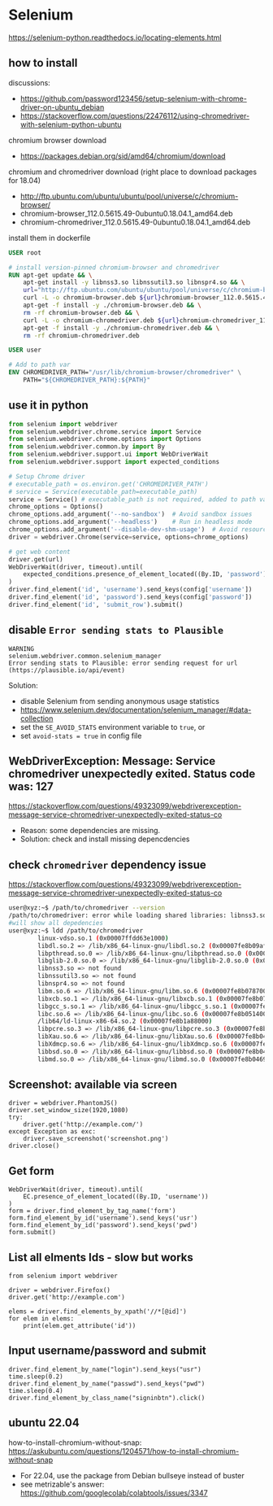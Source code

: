 # Selenium

https://selenium-python.readthedocs.io/locating-elements.html

## how to install
discussions:
- https://github.com/password123456/setup-selenium-with-chrome-driver-on-ubuntu_debian
- https://stackoverflow.com/questions/22476112/using-chromedriver-with-selenium-python-ubuntu

chromium browser download
- https://packages.debian.org/sid/amd64/chromium/download

chromium and chromedriver download (right place to download packages for 18.04)
- http://ftp.ubuntu.com/ubuntu/ubuntu/pool/universe/c/chromium-browser/
- chromium-browser_112.0.5615.49-0ubuntu0.18.04.1_amd64.deb
- chromium-chromedriver_112.0.5615.49-0ubuntu0.18.04.1_amd64.deb

install them in dockerfile
```dockerfile
USER root

# install version-pinned chromium-browser and chromedriver
RUN apt-get update && \
    apt-get install -y libnss3.so libnssutil3.so libnspr4.so && \
    url="http://ftp.ubuntu.com/ubuntu/ubuntu/pool/universe/c/chromium-browser/" && \
    curl -L -o chromium-browser.deb ${url}chromium-browser_112.0.5615.49-0ubuntu0.18.04.1_amd64.deb && \
    apt-get -f install -y ./chromium-browser.deb && \
    rm -rf chromium-browser.deb && \
    curl -L -o chromium-chromedriver.deb ${url}chromium-chromedriver_112.0.5615.49-0ubuntu0.18.04.1_amd64.deb && \
    apt-get -f install -y ./chromium-chromedriver.deb && \
    rm -rf chromium-chromedriver.deb

USER user

# Add to path var
ENV CHROMEDRIVER_PATH="/usr/lib/chromium-browser/chromedriver" \
    PATH="${CHROMEDRIVER_PATH}:${PATH}"
```

## use it in python
```py
from selenium import webdriver
from selenium.webdriver.chrome.service import Service
from selenium.webdriver.chrome.options import Options
from selenium.webdriver.common.by import By
from selenium.webdriver.support.ui import WebDriverWait
from selenium.webdriver.support import expected_conditions

# Setup Chrome driver
# executable_path = os.environ.get('CHROMEDRIVER_PATH')
# service = Service(executable_path=executable_path)
service = Service() # executable_path is not required, added to path var
chrome_options = Options()
chrome_options.add_argument('--no-sandbox')  # Avoid sandbox issues
chrome_options.add_argument('--headless')    # Run in headless mode
chrome_options.add_argument('--disable-dev-shm-usage')  # Avoid resource limits
driver = webdriver.Chrome(service=service, options=chrome_options)

# get web content
driver.get(url)
WebDriverWait(driver, timeout).until(
    expected_conditions.presence_of_element_located((By.ID, 'password'))
)
driver.find_element('id', 'username').send_keys(config['username'])
driver.find_element('id', 'password').send_keys(config['password'])
driver.find_element('id', 'submit_row').submit()
```

## disable `Error sending stats to Plausible`
```
WARNING
selenium.webdriver.common.selenium_manager
Error sending stats to Plausible: error sending request for url (https://plausible.io/api/event)
```

Solution: 
- disable Selenium from sending anonymous usage statistics
- https://www.selenium.dev/documentation/selenium_manager/#data-collection
- set the `SE_AVOID_STATS` environment variable to `true`, or
-  set `avoid-stats = true` in config file

## WebDriverException: Message: Service chromedriver unexpectedly exited. Status code was: 127
https://stackoverflow.com/questions/49323099/webdriverexception-message-service-chromedriver-unexpectedly-exited-status-co
- Reason: some dependencies are missing. 
- Solution: check and install missing depencdencies

## check `chromedriver` dependency issue
https://stackoverflow.com/questions/49323099/webdriverexception-message-service-chromedriver-unexpectedly-exited-status-co
```sh
user@xyz:~$ /path/to/chromedriver --version
/path/to/chromedriver: error while loading shared libraries: libnss3.so: cannot open shared object file: No such file or directory
#will show all depedencies
user@xyz:~$ ldd /path/to/chromedriver
        linux-vdso.so.1 (0x00007ffdd63e1000)
        libdl.so.2 => /lib/x86_64-linux-gnu/libdl.so.2 (0x00007fe8b09af000)
        libpthread.so.0 => /lib/x86_64-linux-gnu/libpthread.so.0 (0x00007fe8b09aa000)
        libglib-2.0.so.0 => /lib/x86_64-linux-gnu/libglib-2.0.so.0 (0x00007fe8b0870000)
        libnss3.so => not found
        libnssutil3.so => not found
        libnspr4.so => not found
        libm.so.6 => /lib/x86_64-linux-gnu/libm.so.6 (0x00007fe8b0787000)
        libxcb.so.1 => /lib/x86_64-linux-gnu/libxcb.so.1 (0x00007fe8b075d000)
        libgcc_s.so.1 => /lib/x86_64-linux-gnu/libgcc_s.so.1 (0x00007fe8b073d000)
        libc.so.6 => /lib/x86_64-linux-gnu/libc.so.6 (0x00007fe8b0514000)
        /lib64/ld-linux-x86-64.so.2 (0x00007fe8b1a88000)
        libpcre.so.3 => /lib/x86_64-linux-gnu/libpcre.so.3 (0x00007fe8b049e000)
        libXau.so.6 => /lib/x86_64-linux-gnu/libXau.so.6 (0x00007fe8b0496000)
        libXdmcp.so.6 => /lib/x86_64-linux-gnu/libXdmcp.so.6 (0x00007fe8b048e000)
        libbsd.so.0 => /lib/x86_64-linux-gnu/libbsd.so.0 (0x00007fe8b0476000)
        libmd.so.0 => /lib/x86_64-linux-gnu/libmd.so.0 (0x00007fe8b0469000)
```

## Screenshot: available via screen
```
driver = webdriver.PhantomJS()
driver.set_window_size(1920,1080)
try:
    driver.get('http://example.com/')
except Exception as exc:
    driver.save_screenshot('screenshot.png')
driver.close()
```
## Get form
```
WebDriverWait(driver, timeout).until(
    EC.presence_of_element_located((By.ID, 'username'))
)
form = driver.find_element_by_tag_name('form')
form.find_element_by_id('username').send_keys('usr')
form.find_element_by_id('password').send_keys('pwd')
form.submit()
```

## List all elments Ids - slow but works
```
from selenium import webdriver

driver = webdriver.Firefox()
driver.get('http://example.com')

elems = driver.find_elements_by_xpath('//*[@id]')
for elem in elems:
    print(elem.get_attribute('id'))
```

## Input username/password and submit
```
driver.find_element_by_name("login").send_keys("usr")
time.sleep(0.2)
driver.find_element_by_name("passwd").send_keys("pwd")
time.sleep(0.4)
driver.find_element_by_class_name("signinbtn").click()
```

## ubuntu 22.04
how-to-install-chromium-without-snap: https://askubuntu.com/questions/1204571/how-to-install-chromium-without-snap
- For 22.04, use the package from Debian bullseye instead of buster
- see metrizable's answer: https://github.com/googlecolab/colabtools/issues/3347
